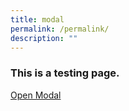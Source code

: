 ```yaml
---
title: modal
permalink: /permalink/
description: ""
---
```

<style>
.modal-window {
      position: fixed;
      background-color: rgba(200, 200, 200, 0.75);
      top: 0;
      right: 0;
      bottom: 0;
      left: 0;
      z-index: 999;
      opacity: 0;
      pointer-events: none;
    }
    
.modal-window:target {
      opacity: 1;
      pointer-events: auto;
    }
    
.modal-window > div {
      width: 100%;
			height: 100%;
      position: relative;
      margin: auto auto;
      padding: 2rem;
      background: #fff;
      color: #444;
    }
    
.modal-window header {
      font-weight: bold;
    }
    
.modal-close {
      color: #aaa;
      line-height: 50px;
      font-size: 80%;
      position: absolute;
      right: 0;
      text-align: center;
      top: 0;
      width: 70px;
      text-decoration: none;
    }
    
.modal-close:hover {
      color: #000;
    }
    
.modal-window h1 {
      font-size: 150%;
      margin: 0 0 15px;
    }

</style>



<h3>This is a testing page.</h3>

   <a href="#open-modal">Open Modal</a>
  
<div class="modal-window" id="open-modal">

   <div>
        <a class="modal-close" title="Close" href="#modal-close"></a>
        <h1>CSS Modal</h1>
        <div>Ttfjyfjyghkjgb</div>
      </div>
    </div>